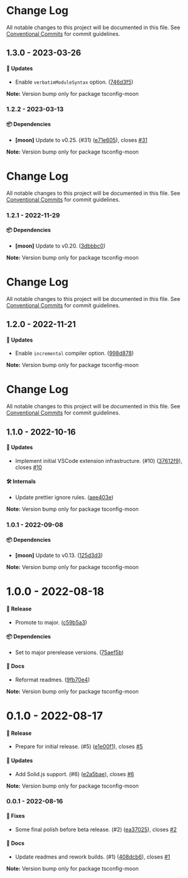 # Change Log

All notable changes to this project will be documented in this file.
See [Conventional Commits](https://conventionalcommits.org) for commit guidelines.

## 1.3.0 - 2023-03-26

#### 🚀 Updates

- Enable `verbatimModuleSyntax` option. ([746d3f5](https://github.com/moonrepo/dev/commit/746d3f5))

**Note:** Version bump only for package tsconfig-moon





### 1.2.2 - 2023-03-13

#### 📦 Dependencies

- **[moon]** Update to v0.25. (#31) ([e71e605](https://github.com/moonrepo/dev/commit/e71e605)), closes [#31](https://github.com/moonrepo/dev/issues/31)

**Note:** Version bump only for package tsconfig-moon





# Change Log

All notable changes to this project will be documented in this file. See
[Conventional Commits](https://conventionalcommits.org) for commit guidelines.

### 1.2.1 - 2022-11-29

#### 📦 Dependencies

- **[moon]** Update to v0.20. ([3dbbbc0](https://github.com/moonrepo/dev/commit/3dbbbc0))

**Note:** Version bump only for package tsconfig-moon

# Change Log

All notable changes to this project will be documented in this file. See
[Conventional Commits](https://conventionalcommits.org) for commit guidelines.

## 1.2.0 - 2022-11-21

#### 🚀 Updates

- Enable `incremental` compiler option. ([998d878](https://github.com/moonrepo/dev/commit/998d878))

**Note:** Version bump only for package tsconfig-moon

# Change Log

All notable changes to this project will be documented in this file. See
[Conventional Commits](https://conventionalcommits.org) for commit guidelines.

## 1.1.0 - 2022-10-16

#### 🚀 Updates

- Implement initial VSCode extension infrastructure. (#10)
  ([37612f9](https://github.com/moonrepo/dev/commit/37612f9)), closes
  [#10](https://github.com/moonrepo/dev/issues/10)

#### 🛠 Internals

- Update prettier ignore rules. ([aee403e](https://github.com/moonrepo/dev/commit/aee403e))

**Note:** Version bump only for package tsconfig-moon

### 1.0.1 - 2022-09-08

#### 📦 Dependencies

- **[moon]** Update to v0.13. ([125d3d3](https://github.com/moonrepo/dev/commit/125d3d3))

**Note:** Version bump only for package tsconfig-moon

# 1.0.0 - 2022-08-18

#### 🎉 Release

- Promote to major. ([c59b5a3](https://github.com/moonrepo/dev/commit/c59b5a3))

#### 📦 Dependencies

- Set to major prerelease versions. ([75aef5b](https://github.com/moonrepo/dev/commit/75aef5b))

#### 📘 Docs

- Reformat readmes. ([9fb70e4](https://github.com/moonrepo/dev/commit/9fb70e4))

**Note:** Version bump only for package tsconfig-moon

# 0.1.0 - 2022-08-17

#### 🎉 Release

- Prepare for initial release. (#5) ([e1e00f1](https://github.com/moonrepo/dev/commit/e1e00f1)),
  closes [#5](https://github.com/moonrepo/dev/issues/5)

#### 🚀 Updates

- Add Solid.js support. (#6) ([e2a5bae](https://github.com/moonrepo/dev/commit/e2a5bae)), closes
  [#6](https://github.com/moonrepo/dev/issues/6)

**Note:** Version bump only for package tsconfig-moon

### 0.0.1 - 2022-08-16

#### 🐞 Fixes

- Some final polish before beta release. (#2)
  ([ea37025](https://github.com/moonrepo/dev/commit/ea37025)), closes
  [#2](https://github.com/moonrepo/dev/issues/2)

#### 📘 Docs

- Update readmes and rework builds. (#1)
  ([408dcb6](https://github.com/moonrepo/dev/commit/408dcb6)), closes
  [#1](https://github.com/moonrepo/dev/issues/1)

**Note:** Version bump only for package tsconfig-moon
